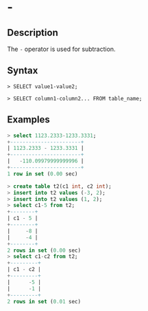 # **-**

## **Description**

The `-` operator is used for subtraction.

## **Syntax**

```
> SELECT value1-value2;
```

```
> SELECT column1-column2... FROM table_name;
```

## **Examples**

```sql
> select 1123.2333-1233.3331;
+-----------------------+
| 1123.2333 - 1233.3331 |
+-----------------------+
|   -110.09979999999996 |
+-----------------------+
1 row in set (0.00 sec)
```

```sql
> create table t2(c1 int, c2 int);
> insert into t2 values (-3, 2);
> insert into t2 values (1, 2);
> select c1-5 from t2;
+--------+
| c1 - 5 |
+--------+
|     -8 |
|     -4 |
+--------+
2 rows in set (0.00 sec)
> select c1-c2 from t2;
+---------+
| c1 - c2 |
+---------+
|      -5 |
|      -1 |
+---------+
2 rows in set (0.01 sec)
```
